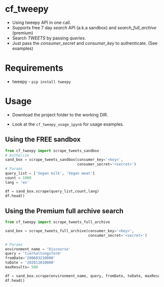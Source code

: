 # cf_tweepy

* Using tweepy API in one call. 
* Supports free 7 day *search* API  (a.k.a sandbox) and *search_full_archive* (premium)
* Search *TWEETS* by passing *queries*. 
* Just pass the *consumer_secret* and *consumer_key* to authenticate. (See examples)

# Requirements
* tweepy -  ```pip install tweepy```

# Usage
* Download the project folder to the working DIR.

* Look at the ```cf_tweepy_usage_ipynb``` for usage examples.

## Using the FREE sandbox
```python
from cf_tweepy import scrape_tweets_sandbox
# Authorize
sand_box = scrape_tweets_sandbox(consumer_key='<key>',
                                 consumer_secret='<secret>')
# Params
query_list = ['Vegan milk', 'Vegan meat']
count = 1000
lang = 'en'

df = sand_box.scrape(query_list,count,lang)
df.head()

```

## Using the Premium full archive search

```python
from cf_tweepy import scrape_tweets_full_archive

sand_box = scrape_tweets_full_archive(consumer_key='<key>',
                                      consumer_secret='<secret>')
                                      
# Params
environment_name = 'Discourse'
query = 'tierhaltungsform'
fromDate='200603210000'
toDate = '202011010000'   
maxResults= 500

df = sand_box.scrape(environment_name, query, fromDate, toDate, maxResults)
df.head()

```
